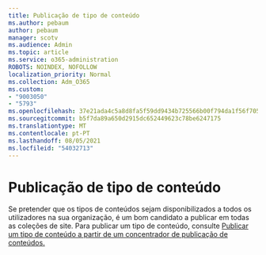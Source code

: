 ```yaml
---
title: Publicação de tipo de conteúdo
ms.author: pebaum
author: pebaum
manager: scotv
ms.audience: Admin
ms.topic: article
ms.service: o365-administration
ROBOTS: NOINDEX, NOFOLLOW
localization_priority: Normal
ms.collection: Adm_O365
ms.custom:
- "9003050"
- "5793"
ms.openlocfilehash: 37e21ada4c5a8d8fa5f59dd9434b725566b00f794da1f56f705e1b9d0b8cfa5b
ms.sourcegitcommit: b5f7da89a650d2915dc652449623c78be6247175
ms.translationtype: MT
ms.contentlocale: pt-PT
ms.lasthandoff: 08/05/2021
ms.locfileid: "54032713"
---
```

# <a name="content-type-publishing"></a>Publicação de tipo de conteúdo

Se pretender que os tipos de conteúdos sejam disponibilizados a todos os utilizadores na sua organização, é um bom candidato a publicar em todas as coleções de site. Para publicar um tipo de conteúdo, consulte [Publicar um tipo de conteúdo a partir de um concentrador de publicação de conteúdos.](https://support.office.com/article/publish-a-content-type-from-a-content-publishing-hub-58081155-118d-4e7a-9cc5-d43b5dbb7d02)